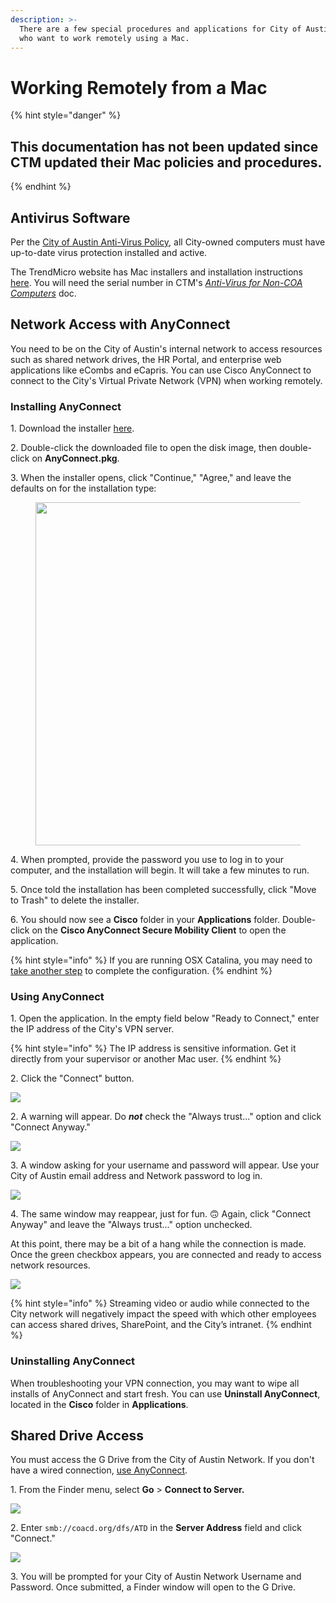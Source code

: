 ```yaml
---
description: >-
  There are a few special procedures and applications for City of Austin staff
  who want to work remotely using a Mac.
---
```


# Working Remotely from a Mac

{% hint style="danger" %}
## This documentation has not been updated since CTM updated their Mac policies and procedures.&#x20;
{% endhint %}

## Antivirus Software

Per the [City of Austin Anti-Virus Policy](https://cityofaustin.sharepoint.com/sites/COATeleworkInstructions/Shared%20Documents/Forms/AllItems.aspx?id=%2Fsites%2FCOATeleworkInstructions%2FShared%20Documents%2FCOA%20Anti%20Virus%20Policy%2Epdf\&parent=%2Fsites%2FCOATeleworkInstructions%2FShared%20Documents\&p=true\&originalPath=aHR0cHM6Ly9jaXR5b2ZhdXN0aW4uc2hhcmVwb2ludC5jb20vOmI6L3MvQ09BVGVsZXdvcmtJbnN0cnVjdGlvbnMvRWMxelktZ2JZcDFFbWFVQzNXeWhSQWdCOWwzZ2R4M2ZGaHhFTVhlajlJWG1oUT9ydGltZT1McElKQXFUUjEwZw), all City-owned computers must have up-to-date virus protection installed and active.&#x20;

The TrendMicro website has Mac installers and installation instructions [here](https://esupport.trendmicro.com/en-us/home/pages/technical-support/antivirus-for-mac/1060983.aspx). You will need the serial number in CTM's [_Anti-Virus for Non-COA Computers_](https://cityofaustin.sharepoint.com/sites/COATeleworkInstructions/Shared%20Documents/Anti-Virus%20for%20Non%20COA%20Computers.pdf) doc.

## Network Access with AnyConnect

You need to be on the City of Austin's internal network to access resources such as shared network drives, the HR Portal, and enterprise web applications like eCombs and eCapris. You can use Cisco AnyConnect to connect to the City's Virtual Private Network (VPN) when working remotely. &#x20;

### Installing AnyConnect

1\. Download the installer [here](https://drive.google.com/drive/u/0/folders/114rRG9OvTCWTXYqVg-AHaZgnrv_PCvEE).

2\. Double-click the downloaded file to open the disk image, then double-click on **AnyConnect.pkg**.&#x20;

3\. When the installer opens, click "Continue," "Agree," and leave the defaults on for the installation type:&#x20;

<figure><img src="../../.gitbook/assets/1.png" alt="" width="549"><figcaption></figcaption></figure>

4\. When prompted, provide the password you use to log in to your computer, and the installation will begin. It will take a few minutes to run. &#x20;

5\. Once told the installation has been completed successfully, click "Move to Trash" to delete the installer.&#x20;

6\. You should now see a **Cisco** folder in your **Applications** folder. Double-click on the **Cisco AnyConnect Secure Mobility Client** to open the application.&#x20;

{% hint style="info" %}
If you are running OSX Catalina, you may need to [take another step](broken-reference) to complete the configuration.&#x20;
{% endhint %}

### Using AnyConnect

1\. Open the application. In the empty field below "Ready to Connect," enter the IP address of the City's VPN server.&#x20;

{% hint style="info" %}
The IP address is sensitive information. Get it directly from your supervisor or another Mac user. &#x20;
{% endhint %}

2\. Click the "Connect" button.&#x20;

![](../../.gitbook/assets/2.png)

2\. A warning will appear. Do _**not**_ check the "Always trust..." option and click "Connect Anyway."&#x20;

![](../../.gitbook/assets/3.webp)

3\. A window asking for your username and password will appear. Use your City of Austin email address and Network password to log in.&#x20;

![](<../../.gitbook/assets/4 (1).png>)

4\. The same window may reappear, just for fun. 🙃 Again, click "Connect Anyway" and leave the "Always trust..." option unchecked.&#x20;

At this point, there may be a bit of a hang while the connection is made. Once the green checkbox appears, you are connected and ready to access network resources.&#x20;

![](../../.gitbook/assets/AnyConnect-Connected.png)

{% hint style="info" %}
Streaming video or audio while connected to the City network will negatively impact the speed with which other employees can access shared drives, SharePoint, and the City’s intranet.&#x20;
{% endhint %}

### Uninstalling AnyConnect

When troubleshooting your VPN connection, you may want to wipe all installs of AnyConnect and start fresh. You can use **Uninstall AnyConnect**, located in the **Cisco** folder in **Applications**.

## Shared Drive Access

You must access the G Drive from the City of Austin Network. If you don't have a wired connection, [use AnyConnect](./#using-anyconnect). &#x20;

1\. From the Finder menu, select **Go** > **Connect to Server.**&#x20;

![](../../.gitbook/assets/6.png)

2\. Enter `smb://coacd.org/dfs/ATD` in the **Server Address** field and click "Connect."&#x20;

![](../../.gitbook/assets/7.png)

3\. You will be prompted for your City of Austin Network Username and Password. Once submitted, a Finder window will open to the G Drive.&#x20;



